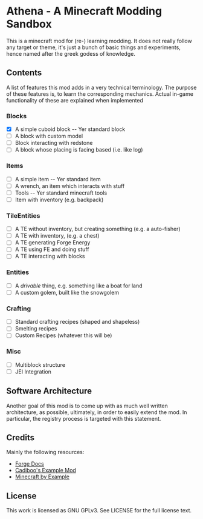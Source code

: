# Athena - A Minecraft Modding Sandbox

This is a minecraft mod for (re-) learning modding. 
It does not really follow any target or theme,
it's just a bunch of basic things and experiments,
hence named after the greek godess of knowledge.

## Contents

A list of features this mod adds in a very technical terminology.
The purpose of these features is, to learn the corresponding mechanics.
Actual in-game functionality of these are explained when implemented

### Blocks
 
 - [x] A simple cuboid block -- Yer standard block
 - [ ] A block with custom model
 - [ ] Block interacting with redstone
 - [ ] A block whose placing is facing based (i.e. like log)
 
### Items
 
 - [ ] A simple item -- Yer standard item
 - [ ] A wrench, an item which interacts with stuff
 - [ ] Tools -- Yer standard minecraft tools
 - [ ] Item with inventory (e.g. backpack)
 
### TileEntities

 - [ ] A TE without inventory, but creating something (e.g. a auto-fisher)
 - [ ] A TE with inventory, (e.g. a chest)
 - [ ] A TE generating Forge Energy
 - [ ] A TE using FE and doing stuff
 - [ ] A TE interacting with blocks
 
### Entities

 - [ ] A _drivable_ thing, e.g. something like a boat for land
 - [ ] A custom golem, built like the snowgolem
  
### Crafting

 - [ ] Standard crafting recipes (shaped and shapeless)
 - [ ] Smelting recipes
 - [ ] Custom Recipes (whatever this will be)

### Misc

 - [ ] Multiblock structure
 - [ ] JEI Integration
 
## Software Architecture

Another goal of this mod is to come up with as much well written architecture,
as possible, ultimately, in order to easily extend the mod.
In particular, the registry process is targeted with this statement.

## Credits

Mainly the following resources:

 - [Forge Docs](https://mcforge.readthedocs.io/en/1.15.x/)
 - [Cadiboo's Example Mod](https://github.com/Cadiboo/Example-Mod)
 - [Minecraft by Example](https://github.com/TheGreyGhost/MinecraftByExample)
 

## License

This work is licensed as GNU GPLv3. See LICENSE for the full license text.

